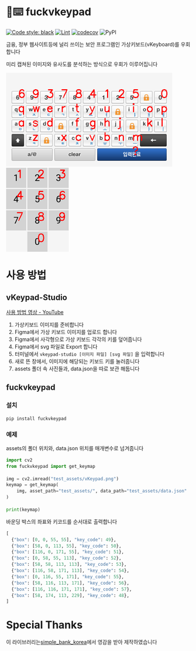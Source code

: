 # 🖕⌨️ fuckvkeypad
[![Code style: black](https://img.shields.io/badge/code%20style-black-000000.svg)](https://github.com/psf/black)
[![Lint](https://github.com/soulee-dev/FuckVkeyPad/actions/workflows/black.yml/badge.svg)](https://github.com/soulee-dev/FuckVkeyPad/actions/workflows/black.yml)
[![codecov](https://codecov.io/gh/soulee-dev/FuckVkeyPad/branch/main/graph/badge.svg?token=V3MK4N5X5X)](https://codecov.io/gh/soulee-dev/FuckVkeyPad)
![PyPI](https://img.shields.io/pypi/v/fuckvkeypad)

금융, 정부 웹사이트등에 널리 쓰이는 보안 프로그램인 가상키보드(vKeyboard)를 우회합니다

미리 캡쳐된 이미지와 유사도를 분석하는 방식으로 우회가 이루어집니다

![vKeypad1](images/img1.png)
![vKeypad2](images/img2.png)


# 사용 방법
## vKeypad-Studio
[사용 방법 영상 - YouTube](https://www.youtube.com/watch?v=4kE4m3oMGX8)
1. 가상키보드 이미지를 준비합니다
2. Figma에서 가상 키보드 이미지를 업로드 합니다
3. Figma에서 사각형으로 가상 키보드 각각의 키를 덮어줍니다
4. Figma에서 svg 파일로 Export 합니다
5. 터미널에서 ``vkeypad-studio [이미지 파일] [svg 파일]`` 을 입력합니다
6. 새로 뜬 창에서, 이미지에 해당되는 키보드 키를 눌러줍니다
7. assets 폴더 속 사진들과, data.json을 따로 보관 해둡니다

## fuckvkeypad
### 설치
```
pip install fuckvkeypad
```

### 예제
assets의 폴더 위치와, data.json 위치를 매개변수로 넘겨줍니다
```python
import cv2
from fuckvkeypad import get_keymap

img = cv2.imread("test_assets/vKeypad.png")
keymap = get_keymap(
    img, asset_path="test_assets/", data_path="test_assets/data.json"
)

print(keymap)
```

바운딩 박스의 좌표와 키코드를 순서대로 출력합니다
```python
[
  {"box": [0, 0, 55, 55], "key_code": 49},
  {"box": [58, 0, 113, 55], "key_code": 50},
  {"box": [116, 0, 171, 55], "key_code": 51},
  {"box": [0, 58, 55, 113], "key_code": 52},
  {"box": [58, 58, 113, 113], "key_code": 53},
  {"box": [116, 58, 171, 113], "key_code": 54},
  {"box": [0, 116, 55, 171], "key_code": 55},
  {"box": [58, 116, 113, 171], "key_code": 56},
  {"box": [116, 116, 171, 171], "key_code": 57},
  {"box": [58, 174, 113, 229], "key_code": 48},
]
```

# Special Thanks
이 라이브러리는[simple_bank_korea](https://github.com/Beomi/simple_bank_korea)에서 영감을 받아 제작하였습니다
